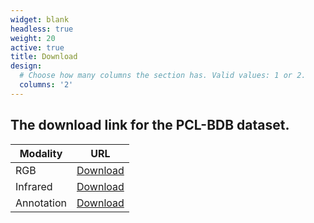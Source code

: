 ```yaml
---
widget: blank
headless: true
weight: 20
active: true
title: Download
design:
  # Choose how many columns the section has. Valid values: 1 or 2.
  columns: '2'
---
```

## The download link for the PCL-BDB dataset.
| Modality           | URL                    |
| ------------------------| ----------------------------------- |
| RGB            | [Download](https://www.google.com)            |
| Infrared   | [Download](https://www.google.com)            |
| Annotation |  [Download](https://www.google.com)|
